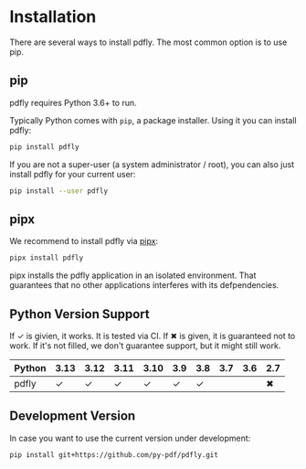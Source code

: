 # Installation
There are several ways to install pdfly. The most common option is to use pip.

## pip
pdfly requires Python 3.6+ to run.

Typically Python comes with `pip`, a package installer. Using it you can
install pdfly:

```bash
pip install pdfly
```

If you are not a super-user (a system administrator / root), you can also just
install pdfly for your current user:

```bash
pip install --user pdfly
```

## pipx
We recommend to install pdfly via [pipx](https://pypi.org/project/pipx/):

```bash
pipx install pdfly
```

pipx installs the pdfly application in an isolated environment. That guarantees
that no other applications interferes with its defpendencies.

## Python Version Support
If ✓ is givien, it works. It is tested via CI.
If ✖ is given, it is guaranteed not to work.
If it's not filled, we don't guarantee support, but it might still work.


| Python                 | 3.13 | 3.12 | 3.11 | 3.10 | 3.9 | 3.8 | 3.7 | 3.6 | 2.7 |
| ---------------------- | ---- | ---- | ---- | ---- | --- | --- | --- | --- | --- |
| pdfly                  |  ✓   |  ✓   |  ✓   |  ✓   |  ✓  |  ✓  |     |     |  ✖  |


## Development Version
In case you want to use the current version under development:

```bash
pip install git+https://github.com/py-pdf/pdfly.git
```
